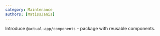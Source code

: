 ```yaml
---
category: Maintenance
authors: [MatissJanis]
---
```


Introduce `@actual-app/components` - package with reusable components.
